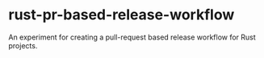 # rust-pr-based-release-workflow

An experiment for creating a pull-request based release workflow for Rust projects.
